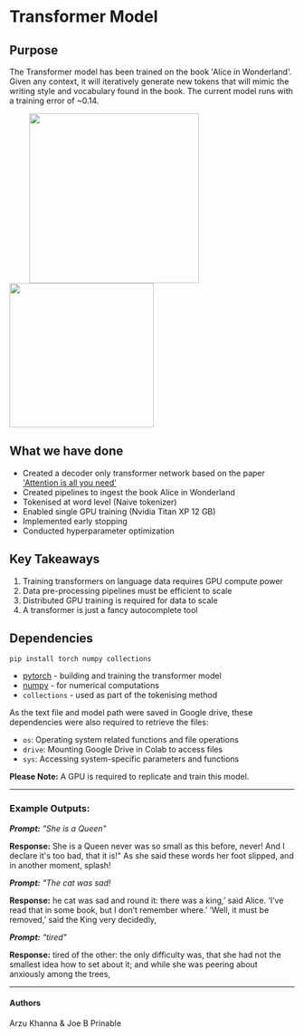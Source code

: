 # Transformer Model

## Purpose
The Transformer model has been trained on the book 'Alice in Wonderland'. Given any context, it will iteratively generate new tokens that will mimic the writing style and vocabulary found in the book. The current model runs with a training error of ~0.14.

<img src="https://tse4.mm.bing.net/th/id/OIP.wSRJACD0uJih7XnzTrlLkQHaI8?pid=ImgDet&rs=1" width="300" hspace="35"/> <img src="https://i.pinimg.com/236x/33/ed/8a/33ed8a1e450e82a33b66cd729e54af2f--alice-in-wonderland--alice-in-wonderland-wallpaper.jpg" width="255"/> 

## What we have done
* Created a decoder only transformer network based on the paper ['Attention is all you need'](https://arxiv.org/pdf/1706.03762.pdf)
* Created pipelines to ingest the book Alice in Wonderland
* Tokenised at word level (Naive tokenizer)
* Enabled single GPU training (Nvidia Titan XP 12 GB)
* Implemented early stopping
* Conducted hyperparameter optimization

## Key Takeaways
1. Training transformers on language data requires GPU compute power
2. Data pre-processing pipelines must be efficient to scale
3. Distributed GPU training is required for data to scale
4. A transformer is just a fancy autocomplete tool

## Dependencies
`pip install torch numpy collections`

* [pytorch](https://pytorch.org/get-started/locally/) - building and training the transformer model
* [numpy](https://numpy.org/install/) - for numerical computations 
* `collections` - used as part of the tokenising method 

As the text file and model path were saved in Google drive, these dependencies were also required to retrieve the files:
* `os`: Operating system related functions and file operations
* `drive`: Mounting Google Drive in Colab to access files
* `sys`: Accessing system-specific parameters and functions

**Please Note:** A GPU is required to replicate and train this model. 

---

### Example Outputs:

***Prompt:*** *"She is a Queen"* 
  
**Response:** She is a Queen never was so small as this before, never! And I declare it's too bad, that it is!" As she said these words her foot slipped, and in another moment, splash!

***Prompt:*** *"The cat was sad!*
  
**Response:** he cat was sad and round it: there was a king,’ said Alice. ‘I’ve read that in some book, but I don’t remember where.’ ‘Well, it must be removed,’ said the King very decidedly,

***Prompt:*** *"tired"*
  
**Response:** tired of the other: the only difficulty was, that she had not the smallest idea how to set about it; and while she was peering about anxiously among the trees,

---

#### Authors
Arzu Khanna & Joe B Prinable 
